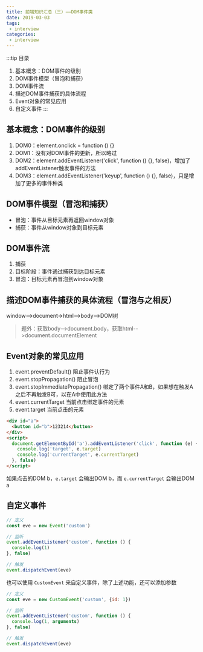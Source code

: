 ```yaml
---
title: 前端知识汇总（三）——DOM事件类
date: 2019-03-03
tags:
 - interview        
categories: 
 - interview
---
```


:::tip 目录
1. 基本概念：DOM事件的级别
2. DOM事件模型（冒泡和捕获）
3. DOM事件流
4. 描述DOM事件捕获的具体流程
5. Event对象的常见应用
6. 自定义事件
:::

## 基本概念：DOM事件的级别

1. DOM0：element.onclick = function () {}
2. DOM1：没有对DOM事件的更新，所以略过
3. DOM2：element.addEventListener('click', function () {}, false)，增加了addEventListener触发事件的方法
4. DOM3：element.addEventListener('keyup', function () {}, false)，只是增加了更多的事件种类

## DOM事件模型（冒泡和捕获）

- 冒泡：事件从目标元素再返回window对象
- 捕获：事件从window对象到目标元素

## DOM事件流

1. 捕获
2. 目标阶段：事件通过捕获到达目标元素
3. 冒泡：目标元素再冒泡到window对象

## 描述DOM事件捕获的具体流程（冒泡与之相反）

window-->document->html-->body-->DOM树

> 题外：获取body-->document.body，获取html-->document.documentElement

## Event对象的常见应用

1. event.preventDefault() 阻止事件认行为
2. event.stopPropagation() 阻止冒泡
3. event.stopImmediatePropagation() 绑定了两个事件A和B，如果想在触发A之后不再触发B可，以在A中使用此方法
4. event.currentTarget 当前点击绑定事件的元素
5. event.target 当前点击的元素

```html
<div id="a">
  <button id="b">123214</button>
</div>
<script>
  document.getElementById('a').addEventListener('click', function (e) {
    console.log('target', e.target)
    console.log('currentTarget', e.currentTarget)
  }, false)
</script>
```

如果点击的DOM b，`e.target` 会输出DOM b，而 `e.currentTarget` 会输出DOM a

## 自定义事件

```javascript
// 定义
const eve = new Event('custom')

// 监听
event.addEventListener('custom', function () {
  console.log(1)
}, false)

// 触发
event.dispatchEvent(eve)
```

也可以使用 `CustomEvent` 来自定义事件，除了上述功能，还可以添加参数

```javascript
// 定义
const eve = new CustomEvent('custom', {id: 1})

// 监听
event.addEventListener('custom', function () {
  console.log(1, arguments)
}, false)

// 触发
event.dispatchEvent(eve)
```
